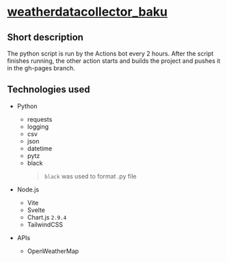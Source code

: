 # [weatherdatacollector_baku](https://test2user-aqil.github.io/weatherdatacollector_baku/)

## Short description

The python script is run by the Actions bot every 2 hours. After the script finishes running, the other action starts and builds the project and pushes it in the gh-pages branch.


## **Technologies used**

-   Python
    -   requests
    -   logging
    -   csv
    -   json
    -   datetime
    -   pytz
    -   black
        > `black` was used to format .py file
-   Node.js

    -   Vite
    -   Svelte
    -   Chart.js `2.9.4`
    -   TailwindCSS

-   APIs
    -   OpenWeatherMap
